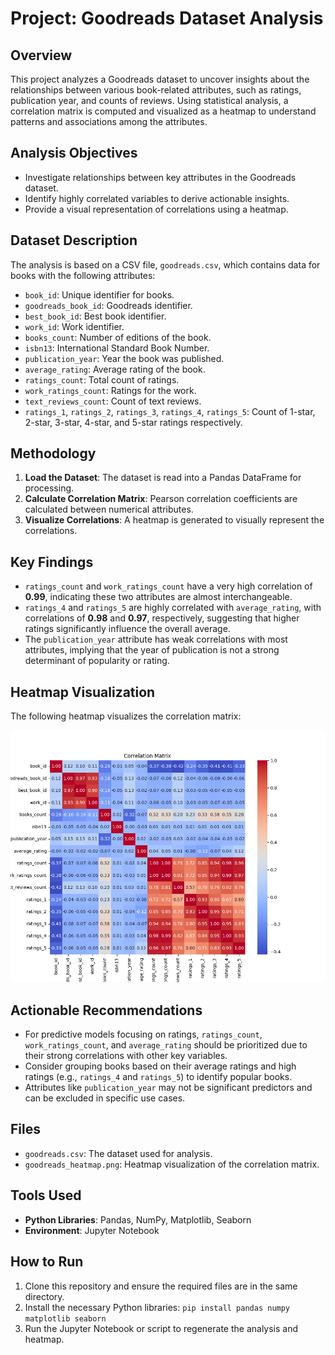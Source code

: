 # Project: Goodreads Dataset Analysis

## Overview
This project analyzes a Goodreads dataset to uncover insights about the relationships between various book-related attributes, such as ratings, publication year, and counts of reviews. Using statistical analysis, a correlation matrix is computed and visualized as a heatmap to understand patterns and associations among the attributes.

## Analysis Objectives
- Investigate relationships between key attributes in the Goodreads dataset.
- Identify highly correlated variables to derive actionable insights.
- Provide a visual representation of correlations using a heatmap.

## Dataset Description
The analysis is based on a CSV file, `goodreads.csv`, which contains data for books with the following attributes:
- `book_id`: Unique identifier for books.
- `goodreads_book_id`: Goodreads identifier.
- `best_book_id`: Best book identifier.
- `work_id`: Work identifier.
- `books_count`: Number of editions of the book.
- `isbn13`: International Standard Book Number.
- `publication_year`: Year the book was published.
- `average_rating`: Average rating of the book.
- `ratings_count`: Total count of ratings.
- `work_ratings_count`: Ratings for the work.
- `text_reviews_count`: Count of text reviews.
- `ratings_1`, `ratings_2`, `ratings_3`, `ratings_4`, `ratings_5`: Count of 1-star, 2-star, 3-star, 4-star, and 5-star ratings respectively.

## Methodology
1. **Load the Dataset**: The dataset is read into a Pandas DataFrame for processing.
2. **Calculate Correlation Matrix**: Pearson correlation coefficients are calculated between numerical attributes.
3. **Visualize Correlations**: A heatmap is generated to visually represent the correlations.

## Key Findings
- `ratings_count` and `work_ratings_count` have a very high correlation of **0.99**, indicating these two attributes are almost interchangeable.
- `ratings_4` and `ratings_5` are highly correlated with `average_rating`, with correlations of **0.98** and **0.97**, respectively, suggesting that higher ratings significantly influence the overall average.
- The `publication_year` attribute has weak correlations with most attributes, implying that the year of publication is not a strong determinant of popularity or rating.

## Heatmap Visualization
The following heatmap visualizes the correlation matrix:

![Heatmap](goodreads_heatmap.png)

## Actionable Recommendations
- For predictive models focusing on ratings, `ratings_count`, `work_ratings_count`, and `average_rating` should be prioritized due to their strong correlations with other key variables.
- Consider grouping books based on their average ratings and high ratings (e.g., `ratings_4` and `ratings_5`) to identify popular books.
- Attributes like `publication_year` may not be significant predictors and can be excluded in specific use cases.

## Files
- `goodreads.csv`: The dataset used for analysis.
- `goodreads_heatmap.png`: Heatmap visualization of the correlation matrix.

## Tools Used
- **Python Libraries**: Pandas, NumPy, Matplotlib, Seaborn
- **Environment**: Jupyter Notebook

## How to Run
1. Clone this repository and ensure the required files are in the same directory.
2. Install the necessary Python libraries: `pip install pandas numpy matplotlib seaborn`
3. Run the Jupyter Notebook or script to regenerate the analysis and heatmap.
